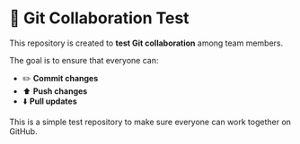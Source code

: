 # 🚀 Git Collaboration Test

This repository is created to **test Git collaboration** among team members.  

The goal is to ensure that everyone can:  

- ✏️ **Commit changes**  
- ⬆️ **Push changes**  
- ⬇️ **Pull updates**  

This is a simple test repository to make sure everyone can work together on GitHub.  
